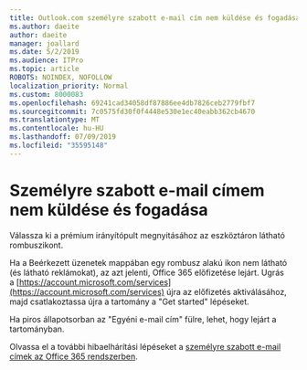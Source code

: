 ```yaml
---
title: Outlook.com személyre szabott e-mail cím nem küldése és fogadása
ms.author: daeite
author: daeite
manager: joallard
ms.date: 5/2/2019
ms.audience: ITPro
ms.topic: article
ROBOTS: NOINDEX, NOFOLLOW
localization_priority: Normal
ms.custom: 8000083
ms.openlocfilehash: 69241cad34058df87886ee4db7826ceb2779fbf7
ms.sourcegitcommit: 7c0575fd30f0f4448e530e1ec40eabb362cb4670
ms.translationtype: MT
ms.contentlocale: hu-HU
ms.lasthandoff: 07/09/2019
ms.locfileid: "35595148"
---
```

# <a name="my-personalized-email-address-isnt-sending-or-receiving"></a>Személyre szabott e-mail címem nem küldése és fogadása

Válassza ki a prémium irányítópult megnyitásához az eszköztáron látható rombuszikont.

Ha a Beérkezett üzenetek mappában egy rombusz alakú ikon nem látható (és látható reklámokat), az azt jelenti, Office 365 előfizetése lejárt. Ugrás a [https://account.microsoft.com/services](https://account.microsoft.com/services) újra az előfizetés aktiválásához, majd csatlakoztassa újra a tartomány a "Get started" lépéseket.

Ha piros állapotsorban az "Egyéni e-mail cím" fülre, lehet, hogy lejárt a tartományban.

Olvassa el a további hibaelhárítási lépéseket a [személyre szabott e-mail címek az Office 365 rendszerben](https://support.office.com/article/75416a58-b225-4c02-8c07-8979403b427b?wt.mc_id=Office_Outlook_com_Alchemy).